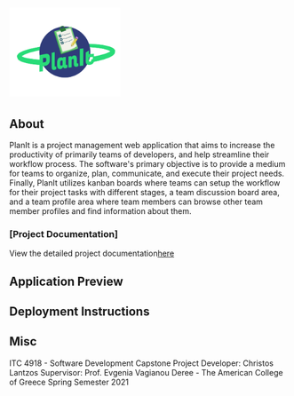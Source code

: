 # <img src='./preview_files/planIt_logo_v2.png' width="200" hight="200">


## About

PlanIt is a project management web application that aims to increase the productivity of primarily teams of developers, and help streamline their workflow process. The software's primary objective is to provide a medium for teams to organize, plan, communicate, and execute their project needs. Finally, PlanIt utilizes kanban boards where teams can setup the workflow for their project tasks with different stages, a team discussion board area, and a team profile area where team members can browse other team member profiles and find information about them.  

### [Project Documentation]
<body>
    <p> View the detailed project documentation<a href="./planit_documentation/PlanIt Documentation.pdf">here</a></p>
</body>



## Application Preview


## Deployment Instructions


## Misc 

ITC 4918 - Software Development Capstone Project
Developer: Christos Lantzos
Supervisor: Prof. Evgenia Vagianou
Deree - The American College of Greece
Spring Semester 2021


